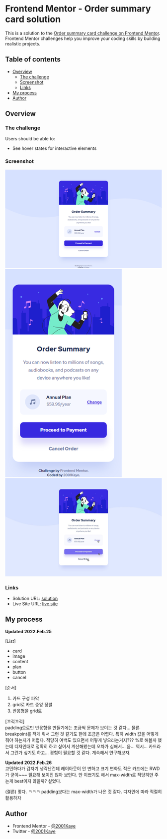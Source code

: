 # Frontend Mentor - Order summary card solution

This is a solution to the [Order summary card challenge on Frontend Mentor](https://www.frontendmentor.io/challenges/order-summary-component-QlPmajDUj). Frontend Mentor challenges help you improve your coding skills by building realistic projects. 

## Table of contents

- [Overview](#overview)
  - [The challenge](#the-challenge)
  - [Screenshot](#screenshot)
  - [Links](#links)
- [My process](#my-process)
- [Author](#author)

## Overview

### The challenge

Users should be able to:

- See hover states for interactive elements

### Screenshot

![](./design/desktop-design.png)
![](./design/mobile-design.png)
![](./design/active-states.jpg "active guide picture")

### Links

- Solution URL: [solution](https://www.frontendmentor.io/solutions/order-summary-HpW1zvHOH)
- Live Site URL: [live site](https://jhan117.github.io/Order-summary-component/)

## My process

**Updated 2022.Feb.25**   

[List]
- card
- image
- content
- plan
- button
- cancel

[순서]
1. 카드 구성 파악
2. grid로 카드 중앙 정렬
3. 반응형을 grid로

[끄적끄적]   
padding으로만 반응형을 만들기에는 조금씩 문제가 보이는 것 같다... 물론 breakpoint를 적게 줘서 그런 것 같기도 한데 조금은 어렵다. 특히 width 값을 어떻게 줘야 하는지가 어렵다. 적당히 여백도 있으면서 어떻게 넣으라는거지??? %로 해볼까 했는데 디자인대로 정확히 하고 싶어서 계산해봤는데 오차가 심해서... 음... 역시... 카드라서 그런가 싶기도 하고... 경험이 필요할 것 같다. 계속해서 연구해보자.

**Updated 2022.Feb.26**   
고민하다가 갑자기 생각난건데 레이아웃이 안 변하고 크기 변화도 적은 카드에는 RWD가 굳이~~~ 필요해 보이진 않아 보인다. 안 이쁘기도 해서 max-width로 적당히만 주는게 best이지 않을까? 싶었다.
   
(결론)
맞다. ㅋㅋㅋ padding보다는 max-width가 나은 것 같다. 디자인에 따라 적절히 활용하자

## Author

- Frontend Mentor - [@2001Kaye](https://www.frontendmentor.io/profile/jhan117)
- Twitter - [@2001Kaye](https://github.com/jhan117)